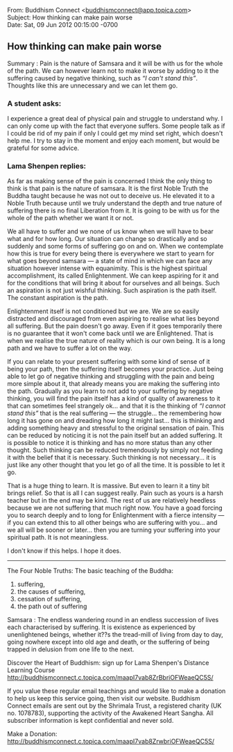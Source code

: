<div id="wikitext">

<div style="display: none;">

Summary:Email teaching from Lama Shenpen on the nature of pain
Source:Buddhism Connect: Email Teachings
<http://buddhismconnect.c.topica.com/maapI7vab8ZrubriOFWeaeQC5S/>
Categories:[Articles](http://wiki.tamouse.org?n=Category.Articles),[Humanism](http://wiki.tamouse.org?n=Category.Humanism)
Tags: pain, buddhism Parent:<span
class="wikiword">[SavedArticles](http://wiki.tamouse.org?n=SavedArticles.HomePage?action=print)</span>(.<span
class="wikiword">[HomePage](http://wiki.tamouse.org?n=SavedArticles.HomePage?action=print)</span>)
<span
class="wikiword">[IncludeMe](http://wiki.tamouse.org?n=SavedArticles.IncludeMe?action=edit)[?](http://wiki.tamouse.org?n=SavedArticles.IncludeMe?action=edit)</span>:[SavedArticles.HomePage](http://wiki.tamouse.org?n=SavedArticles.HomePage?action=print)

</div>

<div class="vspace">

</div>

<div id="sourceblock1" class="sourceblock">

<div class="sourceblocktext">

<div class="email">

<span class="sc0"><span class="kw3">From</span><span
class="sy0">:</span> Buddhism Connect <span class="sy0">\<</span><span
class="re2">buddhismconnect@app.topica.com</span><span
class="sy0">\></span></span>\
 <span class="sc0"><span class="kw3">Subject</span><span
class="sy0">:</span> How thinking can make pain worse</span>\
 <span class="sc0"><span class="kw3">Date</span><span
class="sy0">:</span> <span class="re3">Sat, 09 Jun 2012 <span
class="re4">00:15:00</span> -0700</span></span>

</div>

</div>

<div class="sourceblocklink">

</div>

</div>

<div class="vspace">

</div>

How thinking can make pain worse
--------------------------------

Summary
:   Pain is the nature of Samsara and it will be with us for the whole
    of the path. We can however learn not to make it worse by adding to
    it the suffering caused by negative thinking, such as *“I can't
    stand this”*. Thoughts like this are unnecessary and we can let them
    go.

<div class="vspace">

</div>

### A student asks:

I experience a great deal of physical pain and struggle to understand
why. I can only come up with the fact that everyone suffers. Some people
talk as if I could be rid of my pain if only I could get my mind set
right, which doesn't help me. I try to stay in the moment and enjoy each
moment, but would be grateful for some advice.

<div class="vspace">

</div>

### Lama Shenpen replies:

As far as making sense of the pain is concerned I think the only thing
to think is that pain is the nature of samsara. It is the first Noble
Truth the Buddha taught because he was not out to deceive us. He
elevated it to a Noble Truth because until we truly understand the depth
and true nature of suffering there is no final Liberation from it. It is
going to be with us for the whole of the path whether we want it or not.

We all have to suffer and we none of us know when we will have to bear
what and for how long. Our situation can change so drastically and so
suddenly and some forms of suffering go on and on. When we contemplate
how this is true for every being there is everywhere we start to yearn
for what goes beyond samsara — a state of mind in which we can face any
situation however intense with equanimity. This is the highest spiritual
accomplishment, its called Enlightenment. We can keep aspiring for it
and for the conditions that will bring it about for ourselves and all
beings. Such an aspiration is not just wishful thinking. Such aspiration
is the path itself. The constant aspiration is the path.

Enlightenment itself is not conditioned but we are. We are so easily
distracted and discouraged from even aspiring to realise what lies
beyond all suffering. But the pain doesn't go away. Even if it goes
temporarily there is no guarantee that it won't come back until we are
Enlightened. That is when we realise the true nature of reality which is
our own being. It is a long path and we have to suffer a lot on the way.

If you can relate to your present suffering with some kind of sense of
it being your path, then the suffering itself becomes your practice.
Just being able to let go of negative thinking and struggling with the
pain and being more simple about it, that already means you are making
the suffering into the path. Gradually as you learn to not add to your
suffering by negative thinking, you will find the pain itself has a kind
of quality of awareness to it that can sometimes feel strangely ok...
and that it is the thinking of *“I cannot stand this”* that is the real
suffering — the struggle... the remembering how long it has gone on and
dreading how long it might last... this is thinking and adding something
heavy and stressful to the original sensation of pain. This can be
reduced by noticing it is not the pain itself but an added suffering. It
is possible to notice it is thinking and has no more status than any
other thought. Such thinking can be reduced tremendously by simply not
feeding it with the belief that it is necessary. Such thinking is not
necessary... it is just like any other thought that you let go of all
the time. It is possible to let it go.

That is a huge thing to learn. It is massive. But even to learn it a
tiny bit brings relief. So that is all I can suggest really. Pain such
as yours is a harsh teacher but in the end may be kind. The rest of us
are relatively heedless because we are not suffering that much right
now. You have a goad forcing you to search deeply and to long for
Enlightenment with a fierce intensity — if you can extend this to all
other beings who are suffering with you... and we all will be sooner or
later... then you are turning your suffering into your spiritual path.
It is not meaningless.

I don't know if this helps. I hope it does.

<div class="vspace">

</div>

------------------------------------------------------------------------

The Four Noble Truths: The basic teaching of the Buddha:

1.  suffering,
2.  the causes of suffering,
3.  cessation of suffering,
4.  the path out of suffering

<div class="vspace">

</div>

Samsara
:   The endless wandering round in an endless succession of lives each
    characterised by suffering. It is existence as experienced by
    unenlightened beings, whether it??s the tread-mill of living from
    day to day, going nowhere except into old age and death, or the
    suffering of being trapped in delusion from one life to the next.

Discover the Heart of Buddhism: sign up for Lama Shenpen's Distance
Learning Course
<http://buddhismconnect.c.topica.com/maapI7vab8ZrBbriOFWeaeQC5S/>

If you value these regular email teachings and would like to make a
donation to help us keep this service going, then visit our website.
Buddhism Connect emails are sent out by the Shrimala Trust, a registered
charity (UK no. 1078783), supporting the activity of the Awakened Heart
Sangha. All subscriber information is kept confidential and never sold.

Make a Donation:
<http://buddhismconnect.c.topica.com/maapI7vab8ZrwbriOFWeaeQC5S/>

<div class="vspace">

</div>

</div>
